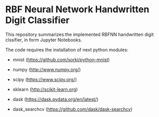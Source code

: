 # RBF Neural Network Handwritten Digit Classifier

This repository summarizes the implemented RBFNN handwritten digit clssifier, in form Jupyter Notebooks.

The code requires the installation of next python modules:

- mnist (https://github.com/sorki/python-mnist)

- numpy (http://www.numpy.org/)

- scipy (https://www.scipy.org/)

- sklearn (http://scikit-learn.org)

- dask (https://dask.pydata.org/en/latest/)

- dask_searchcv (https://github.com/dask/dask-searchcv)
